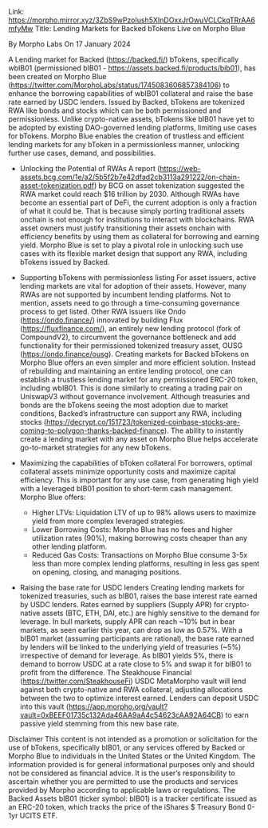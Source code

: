 Link: https://morpho.mirror.xyz/3ZbS9wPzoIush5XInDOxxJrOwuVCLCkqTRrAA6mfyMw
Title: Lending Markets for Backed bTokens Live on Morpho Blue

By Morpho Labs
On 17 January 2024

A Lending market for Backed (https://backed.fi/) bTokens, specifically wbIB01 (permissioned bIB01 - https://assets.backed.fi/products/bib01), has been created on Morpho Blue (https://twitter.com/MorphoLabs/status/1745083606857384106) to enhance the borrowing capabilities of wbIB01 collateral and raise the base rate earned by USDC lenders.
Issued by Backed, bTokens are tokenized RWA like bonds and stocks which can be both permissioned and permissionless. Unlike crypto-native assets, bTokens like bIB01 have yet to be adopted by existing DAO-governed lending platforms, limiting use cases for bTokens.
Morpho Blue enables the creation of trustless and efficient lending markets for any bToken in a permissionless manner, unlocking further use cases, demand, and possibilities.

- Unlocking the Potential of RWAs
A report (https://web-assets.bcg.com/1e/a2/5b5f2b7e42dfad2cb3113a291222/on-chain-asset-tokenization.pdf) by BCG on asset tokenization suggested the RWA market could reach $16 trillion by 2030. Although RWAs have become an essential part of DeFi, the current adoption is only a fraction of what it could be.
That is because simply porting traditional assets onchain is not enough for institutions to interact with blockchains. RWA asset owners must justify transitioning their assets onchain with efficiency benefits by using them as collateral for borrowing and earning yield.
Morpho Blue is set to play a pivotal role in unlocking such use cases with its flexible market design that support any RWA, including bTokens issued by Backed.

- Supporting bTokens with permissionless listing
For asset issuers, active lending markets are vital for adoption of their assets. However, many RWAs are not supported by incumbent lending platforms. Not to mention, assets need to go through a time-consuming governance process to get listed.
Other RWA issuers like Ondo (https://ondo.finance/) innovated by building Flux (https://fluxfinance.com/), an entirely new lending protocol (fork of CompoundV2), to circumvent the governance bottleneck and add functionality for their permissioned tokenized treasury asset, OUSG (https://ondo.finance/ousg).
Creating markets for Backed bTokens on Morpho Blue offers an even simpler and more efficient solution. Instead of rebuilding and maintaining an entire lending protocol, one can establish a trustless lending market for any permissioned ERC-20 token, including wbIB01. This is done similarly to creating a trading pair on UniswapV3 without governance involvement.
Although treasuries and bonds are the bTokens seeing the most adoption due to market conditions, Backed’s infrastructure can support any RWA, including stocks (https://decrypt.co/151723/tokenized-coinbase-stocks-are-coming-to-polygon-thanks-backed-finance). The ability to instantly create a lending market with any asset on Morpho Blue helps accelerate go-to-market strategies for any new bTokens.

- Maximizing the capabilities of bToken collateral
For borrowers, optimal collateral assets minimize opportunity costs and maximize capital efficiency. This is important for any use case, from generating high yield with a leveraged bIB01 position to short-term cash management.
Morpho Blue offers:
  - Higher LTVs: Liquidation LTV of up to 98% allows users to maximize yield from more complex leveraged strategies.
  - Lower Borrowing Costs: Morpho Blue has no fees and higher utilization rates (90%), making borrowing costs cheaper than any other lending platform.
  - Reduced Gas Costs: Transactions on Morpho Blue consume 3-5x less than more complex lending platforms, resulting in less gas spent on opening, closing, and managing positions.

- Raising the base rate for USDC lenders
Creating lending markets for tokenized treasuries, such as bIB01, raises the base interest rate earned by USDC lenders.
Rates earned by suppliers (Supply APR) for crypto-native assets (BTC, ETH, DAI, etc.) are highly sensitive to the demand for leverage. In bull markets, supply APR can reach ~10% but in bear markets, as seen earlier this year, can drop as low as 0.57%.
With a bIB01 market (assuming participants are rational), the base rate earned by lenders will be linked to the underlying yield of treasuries (~5%) irrespective of demand for leverage. As bIB01 yields 5%, there is demand to borrow USDC at a rate close to 5% and swap it for bIB01 to profit from the difference.
The Steakhouse Financial (https://twitter.com/SteakhouseFi) USDC MetaMorpho vault will lend against both crypto-native and RWA collateral, adjusting allocations between the two to optimize interest earned. Lenders can deposit USDC into this vault (https://app.morpho.org/vault?vault=0xBEEF01735c132Ada46AA9aA4c54623cAA92A64CB) to earn passive yield stemming from this new base rate.

Disclaimer
This content is not intended as a promotion or solicitation for the use of bTokens, specifically bIB01, or any services offered by Backed or Morpho Blue to individuals in the United States or the United Kingdom.
The information provided is for general informational purposes only and should not be considered as financial advice. It is the user’s responsibility to ascertain whether you are permitted to use the products and services provided by Morpho according to applicable laws or regulations.
The Backed Assets bIB01 (ticker symbol: bIB01) is a tracker certificate issued as an ERC-20 token, which tracks the price of the iShares $ Treasury Bond 0-1yr UCITS ETF.
